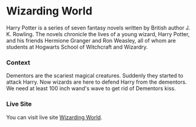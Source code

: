 # Wizarding World

Harry Potter is a series of seven fantasy novels written by British author J. K. Rowling. The novels chronicle the lives of a young wizard, Harry Potter, and his friends Hermione Granger and Ron Weasley, all of whom are students at Hogwarts School of Witchcraft and Wizardry.

### Context
Dementors are the scariest magical creatures. Suddenly they started to attack Harry. Now wizards are here to defend Harry from the dementors.
We need at least 100 inch wand's wave to get rid of Dementors kiss.


### Live Site
You can visit live site [Wizarding World](https://wizarding-world.netlify.app/).




